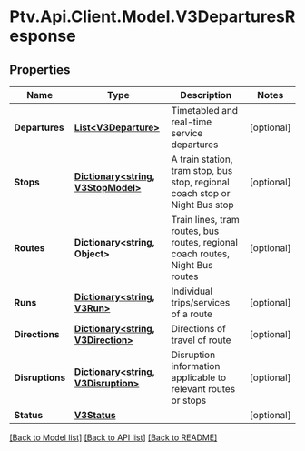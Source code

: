 # Ptv.Api.Client.Model.V3DeparturesResponse

## Properties

Name | Type | Description | Notes
------------ | ------------- | ------------- | -------------
**Departures** | [**List&lt;V3Departure&gt;**](V3Departure.md) | Timetabled and real-time service departures | [optional] 
**Stops** | [**Dictionary&lt;string, V3StopModel&gt;**](V3StopModel.md) | A train station, tram stop, bus stop, regional coach stop or Night Bus stop | [optional] 
**Routes** | **Dictionary&lt;string, Object&gt;** | Train lines, tram routes, bus routes, regional coach routes, Night Bus routes | [optional] 
**Runs** | [**Dictionary&lt;string, V3Run&gt;**](V3Run.md) | Individual trips/services of a route | [optional] 
**Directions** | [**Dictionary&lt;string, V3Direction&gt;**](V3Direction.md) | Directions of travel of route | [optional] 
**Disruptions** | [**Dictionary&lt;string, V3Disruption&gt;**](V3Disruption.md) | Disruption information applicable to relevant routes or stops | [optional] 
**Status** | [**V3Status**](V3Status.md) |  | [optional] 

[[Back to Model list]](../README.md#documentation-for-models) [[Back to API list]](../README.md#documentation-for-api-endpoints) [[Back to README]](../README.md)

